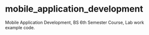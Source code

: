 # mobile_application_development
Mobile Application Development, BS 6th Semester Course, Lab work example code.
